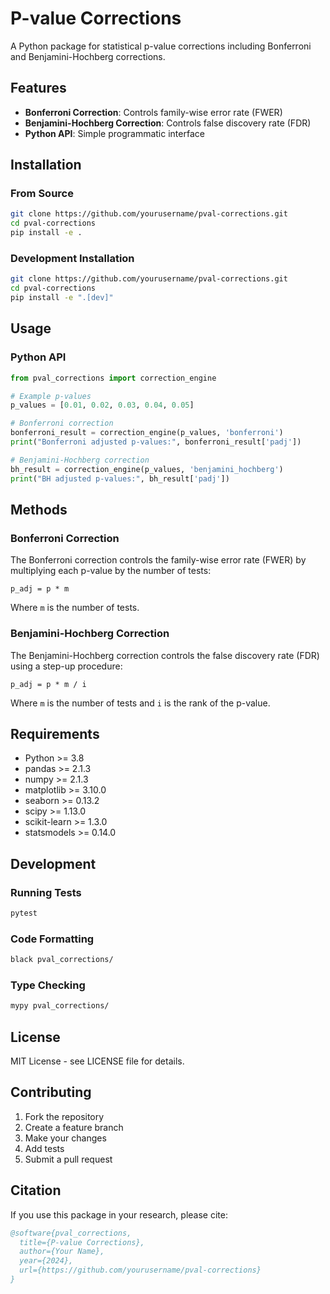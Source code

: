 # P-value Corrections

A Python package for statistical p-value corrections including Bonferroni and Benjamini-Hochberg corrections.

## Features

- **Bonferroni Correction**: Controls family-wise error rate (FWER)
- **Benjamini-Hochberg Correction**: Controls false discovery rate (FDR)
- **Python API**: Simple programmatic interface

## Installation

### From Source

```bash
git clone https://github.com/yourusername/pval-corrections.git
cd pval-corrections
pip install -e .
```

### Development Installation

```bash
git clone https://github.com/yourusername/pval-corrections.git
cd pval-corrections
pip install -e ".[dev]"
```

## Usage

### Python API

```python
from pval_corrections import correction_engine

# Example p-values
p_values = [0.01, 0.02, 0.03, 0.04, 0.05]

# Bonferroni correction
bonferroni_result = correction_engine(p_values, 'bonferroni')
print("Bonferroni adjusted p-values:", bonferroni_result['padj'])

# Benjamini-Hochberg correction
bh_result = correction_engine(p_values, 'benjamini_hochberg')
print("BH adjusted p-values:", bh_result['padj'])
```


## Methods

### Bonferroni Correction

The Bonferroni correction controls the family-wise error rate (FWER) by multiplying each p-value by the number of tests:

```
p_adj = p * m
```

Where `m` is the number of tests.

### Benjamini-Hochberg Correction

The Benjamini-Hochberg correction controls the false discovery rate (FDR) using a step-up procedure:

```
p_adj = p * m / i
```

Where `m` is the number of tests and `i` is the rank of the p-value.

## Requirements

- Python >= 3.8
- pandas >= 2.1.3
- numpy >= 2.1.3
- matplotlib >= 3.10.0
- seaborn >= 0.13.2
- scipy >= 1.13.0
- scikit-learn >= 1.3.0
- statsmodels >= 0.14.0

## Development

### Running Tests

```bash
pytest
```

### Code Formatting

```bash
black pval_corrections/
```

### Type Checking

```bash
mypy pval_corrections/
```

## License

MIT License - see LICENSE file for details.

## Contributing

1. Fork the repository
2. Create a feature branch
3. Make your changes
4. Add tests
5. Submit a pull request

## Citation

If you use this package in your research, please cite:

```bibtex
@software{pval_corrections,
  title={P-value Corrections},
  author={Your Name},
  year={2024},
  url={https://github.com/yourusername/pval-corrections}
}
```
